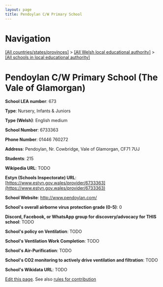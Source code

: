 ```yaml
---
layout: page
title: Pendoylan C/W Primary School
---
```

# Navigation

[[All countries/states/provinces]](../../..) > [[All Welsh local educational authority]](../..) > [[All schools in local educational authority]](..)

# Pendoylan C/W Primary School (The Vale of Glamorgan)

**School LEA number**: 673

**Type**: Nursery, Infants & Juniors

**Type (Welsh)**: English medium

**School Number**: 6733363

**Phone Number**: 01446 760272

**Address**: Pendoylan, Nr. Cowbridge, Vale of Glamorgan, CF71 7UJ

**Students**: 215

**Wikipedia URL**: TODO

**Estyn (Schools Inspectorate) URL**: [https://www.estyn.gov.wales/provider/6733363](https://www.estyn.gov.wales/provider/6733363)

**School Website**: http://www.pendoylan.com/

**School's overall airborne virus protection grade (0-5)**: 0

**Discord, Facebook, or WhatsApp group for discovery/advocacy for THIS school**: TODO

**School's policy on Ventilation**: TODO

**School's Ventilation Work Completion**: TODO

**School's Air-Purification**: TODO

**School's CO2 monitoring to actively drive ventilation and filtration**: TODO

**School's Wikidata URL**: TODO




[Edit this page](https://github.com/ventilate-schools/Wales/edit/prif/./The_Vale_of_Glamorgan/Pendoylan_C_W_Primary_School.md). See also [rules for contribution](../../../contribution-rules/)